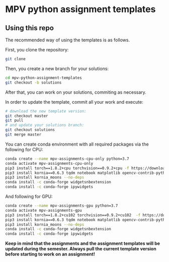# MPV python assignment templates
## Using this repo
The recommended way of using the templates is as follows.

First, you clone the repository:
```bash
git clone 
```

Then, you create a new branch for your solutions:
```bash
cd mpv-python-assignment-templates
git checkout -b solutions
```

After that, you can work on your solutions, commiting as necessary.

In order to update the template, commit all your work and execute:
```bash
# download the new template version:
git checkout master
git pull
# and update your solutions branch:
git checkout solutions
git merge master
```

You can create conda environment with all required packages via  the following for CPU:

```bash
conda create --name mpv-assignments-cpu-only python=3.7
conda activate mpv-assignments-cpu-only
pip3 install torch==1.8.2+cpu torchvision==0.9.2+cpu -f https://download.pytorch.org/whl/lts/1.8/torch_lts.html
pip3 install kornia==0.6.3 tqdm notebook matplotlib opencv-contrib-python==4.5.3.56 seaborn tensorboard tensorboardX
pip3 install kornia_moons --no-deps
conda install -c conda-forge widgetsnbextension
conda install -c conda-forge ipywidgets
```

And following for GPU:

```bash
conda create --name mpv-assignments-gpu python=3.7
conda activate mpv-assignments-gpu
pip3 install torch==1.8.2+cu102 torchvision==0.9.2+cu102  -f https://download.pytorch.org/whl/lts/1.8/torch_lts.html
pip3 install kornia==0.6.3 tqdm notebook matplotlib opencv-contrib-python==4.5.3.56 seaborn tensorboard tensorboardX
pip3 install kornia_moons --no-deps
conda install -c conda-forge widgetsnbextension
conda install -c conda-forge ipywidgets
```

**Keep in mind that the assignments and the assignment templates will be updated during the semester.  Always pull the current template version before starting to work on an assignment!**
